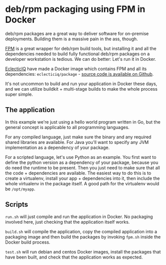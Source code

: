 # deb/rpm packaging using FPM in Docker

deb/rpm packages are a great way to deliver software for on-premise deployments. Building them is a massive pain in the ass, though.

[FPM](https://todo) is a great wrapper for deb/rpm build tools, but installing it and all the dependencies needed to build fully functional deb/rpm packages on a developer workstation is tedious. We can do better: Let's run it in Docker.

[EclecticIQ](https://todo) have made a Docker image which contains FPM and all its dependencies: `eclecticiq/package` - [source code is available on Github](https://github.com/eclecticiq/package.docker).

It's not uncommon to build and run your application in Docker these days, and we can utilize buildkit + multi-stage builds to make the whole process super simple.


## The application

In this example we're just using a hello world program written in Go, but the general concept is applicable to all programming languages.

For any compiled language, just make sure the binary and any required shared libraries are available. For Java you'll want to specify any JVM implementation as a dependency of your package.

For a scripted language, let's use Python as an example. You first want to define the python version as a dependency of your package, because you do need the runtime to be present. Then you just need to make sure that all the code + dependencies are available. The easiest way to do this is to create a virtualenv, install your app + dependencies into it, then include the whole virtualenv in the package itself. A good path for the virtualenv would be `/opt/myapp`.


## Scripts

`run.sh` will just compile and run the application in Docker. No packaging involved here, just checking that the application itself works.

`build.sh` will compile the application, copy the compiled application into a packaging image and then build the packages by invoking `fpm.sh` inside the Docker build process.

`test.sh` will run debian and centos Docker images, install the packages that have been built, and check that the application works as expected.
